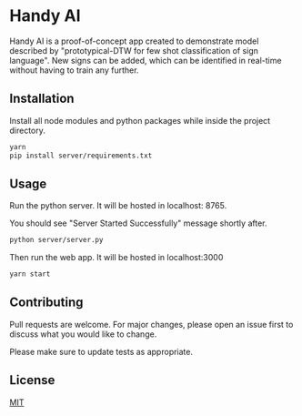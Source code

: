 # Handy AI

Handy AI is a proof-of-concept app created to demonstrate model described by "prototypical-DTW for few shot classification of sign language". New signs can be added, which can be identified in real-time without having to train any further.

## Installation

Install all node modules and python packages while inside the project directory.
```bash
yarn
pip install server/requirements.txt
```

## Usage
Run the python server. It will be hosted in localhost: 8765.

You should see "Server Started Successfully" message shortly after.
```bash
python server/server.py
```
Then run the web app. It will be hosted in localhost:3000
```bash
yarn start
```

## Contributing

Pull requests are welcome. For major changes, please open an issue first
to discuss what you would like to change.

Please make sure to update tests as appropriate.

## License

[MIT](https://choosealicense.com/licenses/mit/)